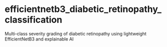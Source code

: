 # efficientnetb3_diabetic_retinopathy_classification
Multi-class severity grading of diabetic retinopathy using lightweight  EfficientNetB3 and explainable AI
